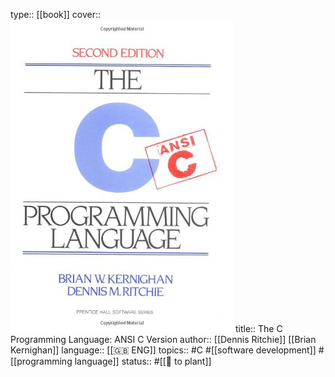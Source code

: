 type:: [[book]]
cover:: ![the-c-programming-language-cover.jpg](../assets/the-c-programming-language-cover_1686241552448_0.jpg)
title:: The C Programming Language: ANSI C Version
author:: [[Dennis Ritchie]] [[Brian Kernighan]]
language:: [[🇬🇧 ENG]] 
topics:: #C #[[software development]] #[[programming language]] 
status:: #[[🌿 to plant]]
